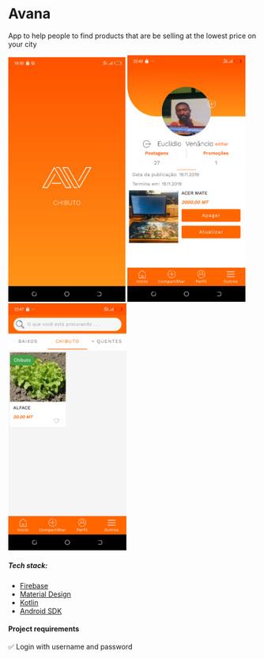 # Avana
App to help people to find products that are be selling at the lowest price on your city

<p>
<img width="237" alt="image" src="https://raw.githubusercontent.com/eudagraca/avana/master/app/src/main/res/drawable/Screenshot_20191120-185043.png">

<img width="239" alt="image" src="https://raw.githubusercontent.com/eudagraca/avana/master/app/src/main/res/drawable/Screenshot_20191120-224312.png">

<img width="239" alt="image" src="https://raw.githubusercontent.com/eudagraca/avana/master/app/src/main/res/drawable/Screenshot_20191120-224705.png">


</p> 

##### Tech stack:

- [Firebase](https://firebase.google.com/)
- [Material Design](https://m2.material.io/design)
- [Kotlin](https://kotlinlang.org/)
- [Android SDK](https://developer.android.com/)



#### Project requirements
:white_check_mark: Login with username and password <br>
